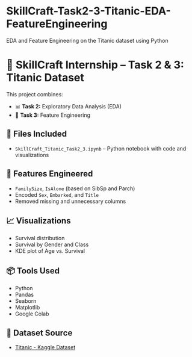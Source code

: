 # SkillCraft-Task2-3-Titanic-EDA-FeatureEngineering
EDA and Feature Engineering on the Titanic dataset using Python
# 🚢 SkillCraft Internship – Task 2 & 3: Titanic Dataset

This project combines:
- 📊 **Task 2:** Exploratory Data Analysis (EDA)
- 🧪 **Task 3:** Feature Engineering

## 📁 Files Included
- `SkillCraft_Titanic_Task2_3.ipynb` – Python notebook with code and visualizations

## 🧠 Features Engineered
- `FamilySize`, `IsAlone` (based on SibSp and Parch)
- Encoded `Sex`, `Embarked`, and `Title`
- Removed missing and unnecessary columns

## 📈 Visualizations
- Survival distribution
- Survival by Gender and Class
- KDE plot of Age vs. Survival

## 📦 Tools Used
- Python
- Pandas
- Seaborn
- Matplotlib
- Google Colab

## 🔗 Dataset Source
- [Titanic - Kaggle Dataset](https://www.kaggle.com/c/titanic/data)
